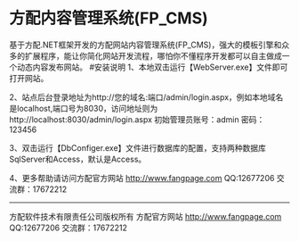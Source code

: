 # 方配内容管理系统(FP_CMS)
基于方配.NET框架开发的方配网站内容管理系统(FP_CMS)，强大的模板引擎和众多的扩展程序，能让你简化网站开发流程，哪怕你不懂程序开发都可以自主做成一个动态内容发布网站。
#安装说明
1、本地双击运行【WebServer.exe】文件即可打开网站。

2、站点后台登录地址为http://您的域名:端口/admin/login.aspx，例如本地域名是localhost,端口号为8030，访问地址则为http://localhost:8030/admin/login.aspx 初始管理员账号：admin   密码：123456

3、双击运行【DbConfiger.exe】文件进行数据库的配置，支持两种数据库SqlServer和Access，默认是Access。
   
4、更多帮助请访问方配官方网站 http://www.fangpage.com   QQ:12677206    交流群：17672212

-------------------------------------------------------------------------------------
方配软件技术有限责任公司版权所有 方配官方网站 http://www.fangpage.com QQ:12677206 交流群：17672212
